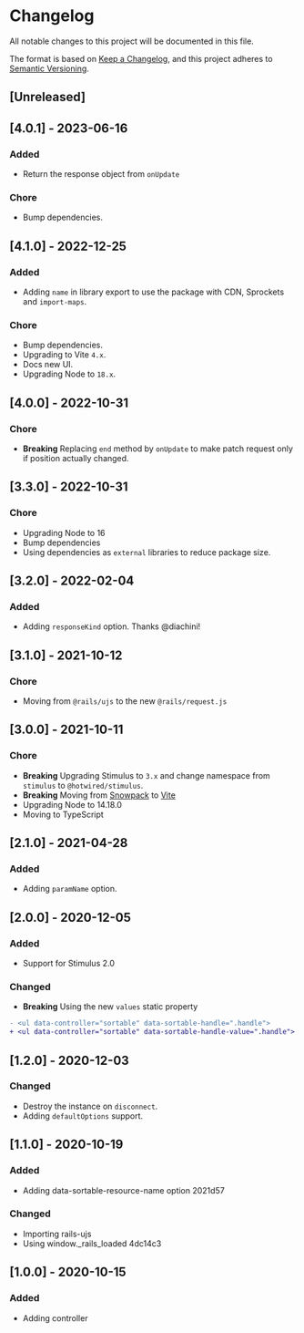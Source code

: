 # Changelog
All notable changes to this project will be documented in this file.

The format is based on [Keep a Changelog](https://keepachangelog.com/en/1.0.0/),
and this project adheres to [Semantic Versioning](https://semver.org/spec/v2.0.0.html).

## [Unreleased]

## [4.0.1] - 2023-06-16

### Added

- Return the response object from `onUpdate`

### Chore

- Bump dependencies.

## [4.1.0] - 2022-12-25

### Added

- Adding `name` in library export to use the package with CDN, Sprockets and `import-maps`.

### Chore

- Bump dependencies.
- Upgrading to Vite `4.x`.
- Docs new UI.
- Upgrading Node to `18.x`.

## [4.0.0] - 2022-10-31

### Chore

- **Breaking** Replacing `end` method by `onUpdate` to make patch request only if position actually changed.

## [3.3.0] - 2022-10-31

### Chore

- Upgrading Node to 16
- Bump dependencies
- Using dependencies as `external` libraries to reduce package size.

## [3.2.0] - 2022-02-04

### Added

- Adding `responseKind` option. Thanks @diachini!

## [3.1.0] - 2021-10-12

### Chore

- Moving from `@rails/ujs` to the new `@rails/request.js`

## [3.0.0] - 2021-10-11

### Chore

- **Breaking** Upgrading Stimulus to `3.x` and change namespace from `stimulus` to `@hotwired/stimulus`.
- **Breaking** Moving from [Snowpack](https://www.snowpack.dev/) to [Vite](https://github.com/vitejs/vite)
- Upgrading Node to 14.18.0
- Moving to TypeScript

## [2.1.0] - 2021-04-28

### Added

- Adding `paramName` option.

## [2.0.0] - 2020-12-05

### Added

- Support for Stimulus 2.0

### Changed

- **Breaking** Using the new `values` static property

```diff
- <ul data-controller="sortable" data-sortable-handle=".handle">
+ <ul data-controller="sortable" data-sortable-handle-value=".handle">
```

## [1.2.0] - 2020-12-03

### Changed

- Destroy the instance on `disconnect`.
- Adding `defaultOptions` support.

## [1.1.0] - 2020-10-19

### Added
- Adding data-sortable-resource-name option  2021d57

### Changed
- Importing rails-ujs
- Using window._rails_loaded  4dc14c3

## [1.0.0] - 2020-10-15

### Added

- Adding controller
